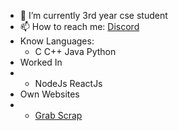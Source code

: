 - 🔭 I’m currently 3rd year cse student
- 📫 How to reach me: [Discord](https://discord.gg/sXbFf5uz)
- Know Languages:
   - C C++ Java Python
- Worked In
- - NodeJs ReactJs 
- Own Websites
- - [Grab Scrap](https://grab-scrap.herokuapp.com/home)
